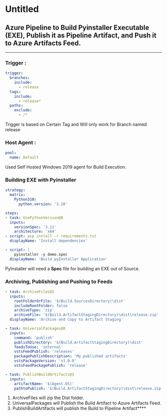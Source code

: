 # Untitled

## Azure Pipeline to Build Pyinstaller Executable (EXE), Publish it as Pipeline Artifact, and Push it to Azure Artifacts Feed.

---

### Trigger :

```yaml
trigger:
  branches:
    include:
      - release
  tags:
    include:
      - release*
  paths:
    exclude:
      - /*
```

Trigger is based on Certain Tag and Will only work for Branch named release

### Host Agent :

```yaml
pool:
  name: Default
```

Used Self Hosted Windows 2019 agent for Build Execution.

### Building EXE with Pyinstaller

```yaml
strategy:
  matrix:
    Python310:
      python.version: '3.10'

steps:
- task: UsePythonVersion@0
  inputs:
    versionSpec: '3.11'
    architecture: 'x64'
- script: pip install -r requirements.txt
  displayName: 'Install dependencies'

- script: |
    pyinstaller -y demo.spec
  displayName: 'Build pyInstaller Application'
```

PyInstaller will need a **Spec** file for building an EXE out of Source.

### Archiving, Publishing and Pushing to Feeds

```yaml
- task: ArchiveFiles@2
  inputs:
    rootFolderOrFile: '$(Build.SourcesDirectory)\dist'
    includeRootFolder: false 
    archiveType: 'zip'
    archiveFile: '$(Build.ArtifactStagingDirectory)\dist\release.zip'
  displayName: 'Archive and Copy to Artifact Staging'

- task: UniversalPackages@0
  inputs:
    command: 'publish'
    publishDirectory: '$(Build.ArtifactStagingDirectory)\dist'
    feedsToUse: 'internal'
    vstsFeedPublish: 'releases'
    packagePublishDescription: 'My published artifacts'
    vstsPackageVersion: 'v1.0.0'
    vstsFeedPackagePublish: 'release'

- task: PublishBuildArtifacts@1
  inputs:
    artifactName: '$(Agent.OS)'
    pathtoPublish: '$(Build.ArtifactStagingDirectory)\dist\release.zip'
```

1. ArchiveFiles will zip the Dist folder.
2. UniversalPackages will Publish the Build Artifact to Azure Artifacts Feed.
3. PublishBuildArtifacts will publish the Build to Pipeline Artifact****
